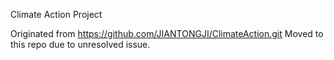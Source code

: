 Climate Action Project

Originated from https://github.com/JIANTONGJI/ClimateAction.git
Moved to this repo due to unresolved issue.


